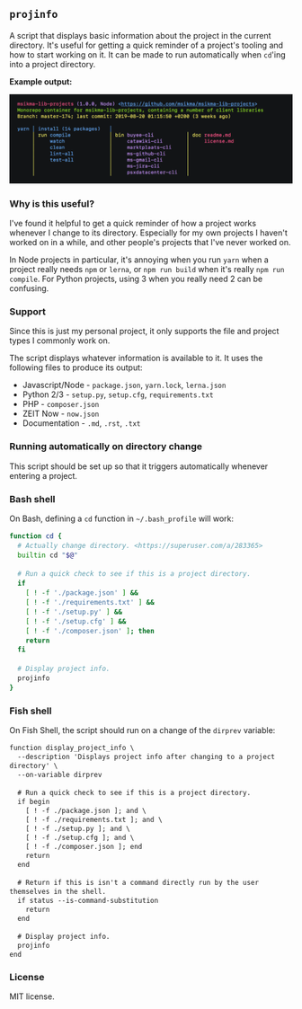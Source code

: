 ## `projinfo`

A script that displays basic information about the project in the current directory. It's useful for getting a quick reminder of a project's tooling and how to start working on it. It can be made to run automatically when `cd`'ing into a project directory.

**Example output:**

![Screenshot of projinfo output](assets/projinfo_output.png?raw=true)

### Why is this useful?

I've found it helpful to get a quick reminder of how a project works whenever I change to its directory. Especially for my own projects I haven't worked on in a while, and other people's projects that I've never worked on.

In Node projects in particular, it's annoying when you run `yarn` when a project really needs `npm` or `lerna`, or `npm run build` when it's really `npm run compile`. For Python projects, using 3 when you really need 2 can be confusing.

### Support

Since this is just my personal project, it only supports the file and project types I commonly work on.

The script displays whatever information is available to it. It uses the following files to produce its output:

* Javascript/Node - `package.json`, `yarn.lock`, `lerna.json`
* Python 2/3 - `setup.py`, `setup.cfg`, `requirements.txt`
* PHP - `composer.json`
* ZEIT Now - `now.json`
* Documentation - `.md`, `.rst`, `.txt`

### Running automatically on directory change

This script should be set up so that it triggers automatically whenever entering a project.

### Bash shell

On Bash, defining a `cd` function in `~/.bash_profile` will work:

```bash
function cd {
  # Actually change directory. <https://superuser.com/a/283365>
  builtin cd "$@"
  
  # Run a quick check to see if this is a project directory.
  if
    [ ! -f './package.json' ] &&
    [ ! -f './requirements.txt' ] &&
    [ ! -f './setup.py' ] &&
    [ ! -f './setup.cfg' ] &&
    [ ! -f './composer.json' ]; then
    return
  fi
  
  # Display project info.
  projinfo
}
```

### Fish shell

On Fish Shell, the script should run on a change of the `dirprev` variable:

```fish
function display_project_info \
  --description 'Displays project info after changing to a project directory' \
  --on-variable dirprev

  # Run a quick check to see if this is a project directory.
  if begin
    [ ! -f ./package.json ]; and \
    [ ! -f ./requirements.txt ]; and \
    [ ! -f ./setup.py ]; and \
    [ ! -f ./setup.cfg ]; and \
    [ ! -f ./composer.json ]; end
    return
  end

  # Return if this is isn't a command directly run by the user themselves in the shell.
  if status --is-command-substitution
    return
  end

  # Display project info.
  projinfo
end
```

### License

MIT license.
